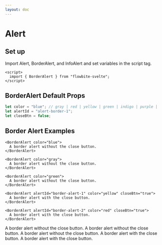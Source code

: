 ```yaml
---
layout: doc
---
```


<script>
  import { Alert, BorderAlert, InfoAlert } from "flowbite-svelte";
</script>

<h1 class="text-3xl w-full text-gray-900 dark:text-white my-8">Alert</h1>

<h2 class="text-2xl w-full dark:text-white">Set up</h2>

<p class="text-gray-900 dark:text-white">
Import Alert, BorderAlert, and InfoAlert and set variables in the script tag.
</p>

```svelte
<script>
  import { BorderAlert } from "flowbite-svelte";
</script>
```

<h2 class="text-2xl w-full text-gray-900 dark:text-white">BorderAlert Default Props</h2>

```js
let color = "blue"; // gray | red | yellow | green | indigo | purple | pink 
let alertId = "alert-border-1";
let closeBtn = false;
```

<h2 class="text-2xl w-full text-gray-900 dark:text-white my-8">Border Alert Examples</h2>

```svelte
<BorderAlert color="blue">
  A border alert without the close button.
</BorderAlert>

<BorderAlert color="gray">
  A border alert without the close button.
</BorderAlert>

<BorderAlert color="green">
  A border alert without the close button.
</BorderAlert>

<BorderAlert alertId="border-alert-1" color="yellow" closeBtn="true">
  A border alert with the close button.
</BorderAlert>

<BorderAlert alertId="border-alert-2" color="red" closeBtn="true">
  A border alert with the close button.
</BorderAlert>
```

<div class="rounded-xl w-full my-4 mx-auto bg-gradient-to-r bg-white dark:bg-gray-900 border border-gray-200 dark:border-gray-700 p-2 sm:p-6">
  <BorderAlert color="blue">
    A border alert without the close button.
  </BorderAlert>

  <BorderAlert color="gray">
    A border alert without the close button.
  </BorderAlert>

  <BorderAlert color="green">
    A border alert without the close button.
  </BorderAlert>

  <BorderAlert alertId="border-alert-1" color="yellow" closeBtn="true">
    A border alert with the close button.
  </BorderAlert>

  <BorderAlert alertId="border-alert-2" color="red" closeBtn="true">
    A border alert with the close button.
  </BorderAlert>
</div>

